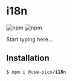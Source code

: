 # i18n

![npm](https://img.shields.io/npm/v/%40use-pico%2Fi18n)
![npm](https://deno.bundlejs.com/badge?q=@use-pico/i18n@^2.0.0&treeshake=[*])

Start typing here...

## Installation

<tabs>
    <tab title="npm">
        <code>$ npm i @use-pico/<b>i18n</b></code>
    </tab>
</tabs>

